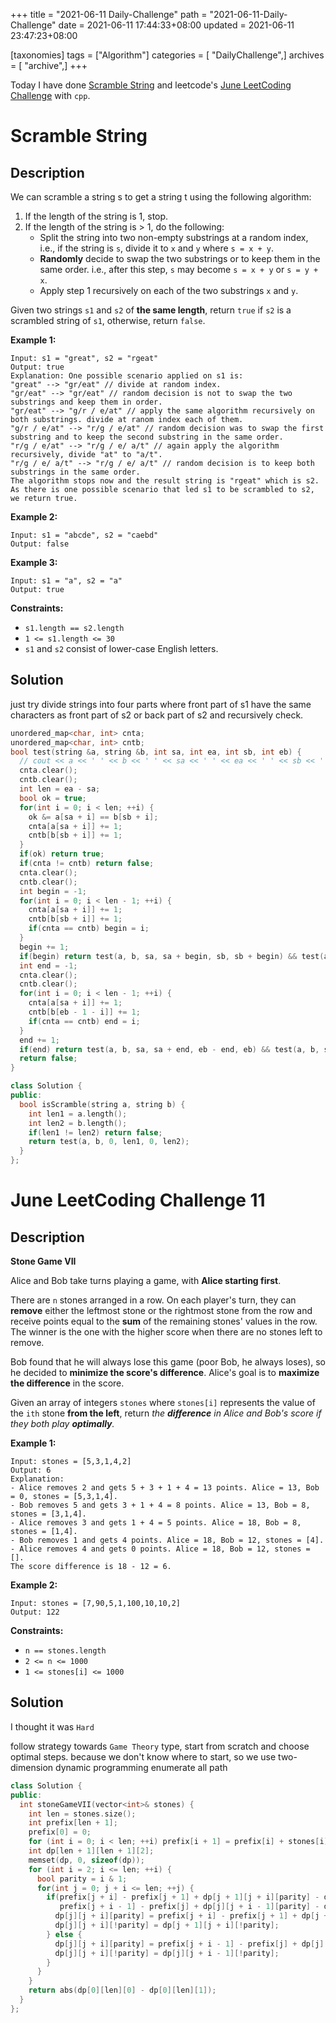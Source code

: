 +++
title = "2021-06-11 Daily-Challenge"
path = "2021-06-11-Daily-Challenge"
date = 2021-06-11 17:44:33+08:00
updated = 2021-06-11 23:47:23+08:00

[taxonomies]
tags = ["Algorithm"]
categories = [ "DailyChallenge",]
archives = [ "archive",]
+++

Today I have done [Scramble String](https://leetcode.com/problems/scramble-string/description/) and leetcode's [June LeetCoding Challenge](https://leetcode.com/explore/challenge/card/june-leetcoding-challenge-2021/603/week-1-june-1st-june-7th/3775/) with `cpp`.

<!-- more -->

# Scramble String

## Description

We can scramble a string s to get a string t using the following algorithm:

1. If the length of the string is 1, stop.
2. If the length of the string is > 1, do the following:
   - Split the string into two non-empty substrings at a random index, i.e., if the string is `s`, divide it to `x` and `y` where `s = x + y`.
   - **Randomly** decide to swap the two substrings or to keep them in the same order. i.e., after this step, `s` may become `s = x + y` or `s = y + x`.
   - Apply step 1 recursively on each of the two substrings `x` and `y`.

Given two strings `s1` and `s2` of **the same length**, return `true` if `s2` is a scrambled string of `s1`, otherwise, return `false`.

 

**Example 1:**

```
Input: s1 = "great", s2 = "rgeat"
Output: true
Explanation: One possible scenario applied on s1 is:
"great" --> "gr/eat" // divide at random index.
"gr/eat" --> "gr/eat" // random decision is not to swap the two substrings and keep them in order.
"gr/eat" --> "g/r / e/at" // apply the same algorithm recursively on both substrings. divide at ranom index each of them.
"g/r / e/at" --> "r/g / e/at" // random decision was to swap the first substring and to keep the second substring in the same order.
"r/g / e/at" --> "r/g / e/ a/t" // again apply the algorithm recursively, divide "at" to "a/t".
"r/g / e/ a/t" --> "r/g / e/ a/t" // random decision is to keep both substrings in the same order.
The algorithm stops now and the result string is "rgeat" which is s2.
As there is one possible scenario that led s1 to be scrambled to s2, we return true.
```

**Example 2:**

```
Input: s1 = "abcde", s2 = "caebd"
Output: false
```

**Example 3:**

```
Input: s1 = "a", s2 = "a"
Output: true
```

 

**Constraints:**

- `s1.length == s2.length`
- `1 <= s1.length <= 30`
- `s1` and `s2` consist of lower-case English letters.

## Solution

just try divide strings into four parts where front part of s1 have the same characters as front part of s2 or back part of s2 and recursively check.

``` cpp
unordered_map<char, int> cnta;
unordered_map<char, int> cntb;
bool test(string &a, string &b, int sa, int ea, int sb, int eb) {
  // cout << a << ' ' << b << ' ' << sa << ' ' << ea << ' ' << sb << ' ' << eb << endl;
  cnta.clear();
  cntb.clear();
  int len = ea - sa;
  bool ok = true;
  for(int i = 0; i < len; ++i) {
    ok &= a[sa + i] == b[sb + i];
    cnta[a[sa + i]] += 1;
    cntb[b[sb + i]] += 1;
  }
  if(ok) return true;
  if(cnta != cntb) return false;
  cnta.clear();
  cntb.clear();
  int begin = -1;
  for(int i = 0; i < len - 1; ++i) {
    cnta[a[sa + i]] += 1;
    cntb[b[sb + i]] += 1;
    if(cnta == cntb) begin = i;
  }
  begin += 1;
  if(begin) return test(a, b, sa, sa + begin, sb, sb + begin) && test(a, b, sa + begin, ea, sb + begin, eb);
  int end = -1;
  cnta.clear();
  cntb.clear();
  for(int i = 0; i < len - 1; ++i) {
    cnta[a[sa + i]] += 1;
    cntb[b[eb - 1 - i]] += 1;
    if(cnta == cntb) end = i;
  }
  end += 1;
  if(end) return test(a, b, sa, sa + end, eb - end, eb) && test(a, b, sa + end, ea, sb, sb + len - end);
  return false;
}

class Solution {
public:
  bool isScramble(string a, string b) {
    int len1 = a.length();
    int len2 = b.length();
    if(len1 != len2) return false;
    return test(a, b, 0, len1, 0, len2);
  }
};
```

# June LeetCoding Challenge 11

## Description

**Stone Game VII**

Alice and Bob take turns playing a game, with **Alice starting first**.

There are `n` stones arranged in a row. On each player's turn, they can **remove** either the leftmost stone or the rightmost stone from the row and receive points equal to the **sum** of the remaining stones' values in the row. The winner is the one with the higher score when there are no stones left to remove.

Bob found that he will always lose this game (poor Bob, he always loses), so he decided to **minimize the score's difference**. Alice's goal is to **maximize the difference** in the score.

Given an array of integers `stones` where `stones[i]` represents the value of the `ith` stone **from the left**, return *the **difference** in Alice and Bob's score if they both play **optimally**.*

 

**Example 1:**

```
Input: stones = [5,3,1,4,2]
Output: 6
Explanation: 
- Alice removes 2 and gets 5 + 3 + 1 + 4 = 13 points. Alice = 13, Bob = 0, stones = [5,3,1,4].
- Bob removes 5 and gets 3 + 1 + 4 = 8 points. Alice = 13, Bob = 8, stones = [3,1,4].
- Alice removes 3 and gets 1 + 4 = 5 points. Alice = 18, Bob = 8, stones = [1,4].
- Bob removes 1 and gets 4 points. Alice = 18, Bob = 12, stones = [4].
- Alice removes 4 and gets 0 points. Alice = 18, Bob = 12, stones = [].
The score difference is 18 - 12 = 6.
```

**Example 2:**

```
Input: stones = [7,90,5,1,100,10,10,2]
Output: 122
```

 

**Constraints:**

- `n == stones.length`
- `2 <= n <= 1000`
- `1 <= stones[i] <= 1000`

## Solution

I thought it was `Hard`

follow strategy towards `Game Theory` type, start from scratch and choose optimal steps. because we don't know where to start, so we use two-dimension dynamic programming enumerate all path

``` cpp
class Solution {
public:
  int stoneGameVII(vector<int>& stones) {
    int len = stones.size();
    int prefix[len + 1];
    prefix[0] = 0;
    for (int i = 0; i < len; ++i) prefix[i + 1] = prefix[i] + stones[i];
    int dp[len + 1][len + 1][2];
    memset(dp, 0, sizeof(dp));
    for (int i = 2; i <= len; ++i) {
      bool parity = i & 1;
      for(int j = 0; j + i <= len; ++j) {
        if(prefix[j + i] - prefix[j + 1] + dp[j + 1][j + i][parity] - dp[j + 1][j + i][!parity] >
           prefix[j + i - 1] - prefix[j] + dp[j][j + i - 1][parity] - dp[j][j + i - 1][!parity]) {
          dp[j][j + i][parity] = prefix[j + i] - prefix[j + 1] + dp[j + 1][j + i][parity];
          dp[j][j + i][!parity] = dp[j + 1][j + i][!parity];
        } else {
          dp[j][j + i][parity] = prefix[j + i - 1] - prefix[j] + dp[j][j + i - 1][parity];
          dp[j][j + i][!parity] = dp[j][j + i - 1][!parity];
        }
      }
    }
    return abs(dp[0][len][0] - dp[0][len][1]);
  }
};
```
